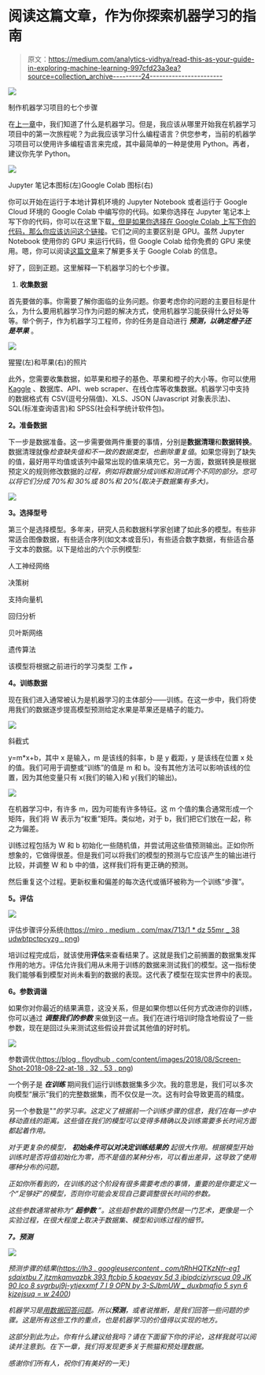# 阅读这篇文章，作为你探索机器学习的指南

> 原文：<https://medium.com/analytics-vidhya/read-this-as-your-guide-in-exploring-machine-learning-997cfd23a3ea?source=collection_archive---------24----------------------->

![](img/a27ec6357ec4c75db5df95f13c339112.png)

制作机器学习项目的七个步骤

在[上一章](/@murzkii/the-beginning-intro-to-machine-learning-66e041dc4934)中，我们知道了什么是机器学习。但是，我应该从哪里开始我在机器学习项目中的第一次旅程呢？为此我应该学习什么编程语言？供您参考，当前的机器学习项目可以使用许多编程语言来完成，其中最简单的一种是使用 Python。再者，建议你先学 Python。

![](img/b6532c24f4b1257259c827ece38dc91b.png)

Jupyter 笔记本图标(左)Google Colab 图标(右)

你可以开始在运行于本地计算机环境的 Jupyter Notebook 或者运行于 Google Cloud 环境的 Google Colab 中编写你的代码。如果你选择在 Jupyter 笔记本上写下你的代码，你可以在这里下载[，但是如果你选择在 Google Colab 上写下你的代码，那么你应该访问这个](https://www.anaconda.com/products/individual)[链接](https://colab.research.google.com/notebooks/)。它们之间的主要区别是 GPU。虽然 Jupyter Notebook 使用你的 GPU 来运行代码，但 Google Colab 给你免费的 GPU 来使用。嗯，你可以阅读[这篇文章](/deep-learning-turkey/google-colab-free-gpu-tutorial-e113627b9f5d)来了解更多关于 Google Colab 的信息。

好了，回到正题。这里解释一下机器学习的七个步骤。

1.  **收集数据**

首先要做的事。你需要了解你面临的业务问题。你要考虑你的问题的主要目标是什么，为什么要用机器学习作为问题的解决方式，使用机器学习能获得什么好处等等。举个例子，作为机器学习工程师，你的任务是自动进行 ***预测，以确定橙子还是苹果*** 。

![](img/6bec8db81c2bd35fdc61f80d70355cee.png)

猩猩(左)和苹果(右)的照片

此外，您需要收集数据，如苹果和橙子的基色、苹果和橙子的大小等。你可以使用 [Kaggle](https://www.kaggle.com) 、数据库、API、web scraper、在线仓库等收集数据。机器学习中支持的数据格式有 CSV(逗号分隔值)、XLS、JSON (Javascript 对象表示法)、SQL(标准查询语言)和 SPSS(社会科学统计软件包)。

**2。准备数据**

下一步是数据准备。这一步需要做两件重要的事情，分别是**数据清理**和**数据转换**。数据清理就像*检查缺失值和不一致的数据类型*，*也删除重复值*。如果您得到了缺失的值，最好用平均值或该列中最常出现的值来填充它。另一方面，数据转换是根据预定义的规则修改数据的*过程，例如将数据分成训练和测试两个不同的部分。您可以将它们分成 70%和 30%或 80%和 20%(取决于数据集有多大)。*

![](img/f8253b96d65c02b8f3e7b960c7528b8b.png)

**3。选择型号**

第三个是选择模型。多年来，研究人员和数据科学家创建了如此多的模型。有些非常适合图像数据，有些适合序列(如文本或音乐)，有些适合数字数据，有些适合基于文本的数据。以下是给出的六个示例模型:

人工神经网络

决策树

支持向量机

回归分析

贝叶斯网络

遗传算法

该模型将根据之前进行的学习类型 工作 ***。***

**4。训练数据**

现在我们进入通常被认为是机器学习的主体部分——训练。在这一步中，我们将使用我们的数据逐步提高模型预测给定水果是苹果还是橘子的能力。

![](img/b9fd83a72fb062ff45e1aed06a9bf838.png)

斜截式

y=m*x+b，其中 x 是输入，m 是该线的斜率，b 是 y 截距，y 是该线在位置 x 处的值。我们可用于调整或“训练”的值是 m 和 b。没有其他方法可以影响该线的位置，因为其他变量只有 x(我们的输入)和 y(我们的输出)。

![](img/2e5eacf9781cb30dfae90fdfc6bc1f04.png)

在机器学习中，有许多 m，因为可能有许多特征。这 m 个值的集合通常形成一个矩阵，我们将 W 表示为“权重”矩阵。类似地，对于 b，我们把它们放在一起，称之为偏差。

训练过程包括为 W 和 b 初始化一些随机值，并尝试用这些值预测输出。正如你所想象的，它做得很差。但是我们可以将我们的模型的预测与它应该产生的输出进行比较，并调整 W 和 b 中的值，这样我们将有更正确的预测。

然后重复这个过程。更新权重和偏差的每次迭代或循环被称为一个训练“步骤”。

**5。评估**

![](img/8afe1171900691b73ade9a8a09e79780.png)

评估步骤评分系统([https://miro . medium . com/max/713/1 * dz 55mr _ 38 udwbtpctpcyzg . png](https://miro.medium.com/max/713/1*Dz55Mr_38UdWbtPcTPCyZg.png))

培训过程完成后，就该使用**评估**来查看结果了。这就是我们之前搁置的数据集发挥作用的地方。评估允许我们用从未用于训练的数据来测试我们的模型。这一指标使我们能够看到模型对尚未看到的数据的表现。这代表了模型在现实世界中的表现。

**6。参数调谐**

如果你对你最近的结果满意，这没关系，但是如果你想以任何方式改进你的训练，你可以通过 ***调整我们的参数*** 来做到这一点。我们在进行培训时隐含地假设了一些参数，现在是回过头来测试这些假设并尝试其他值的好时机。

![](img/68b14c261c51f6d57cd933e212285f32.png)

参数调优([https://blog . floydhub . com/content/images/2018/08/Screen-Shot-2018-08-22-at-18 . 32 . 53 . png](https://blog.floydhub.com/content/images/2018/08/Screen-Shot-2018-08-22-at-18.32.53.png))

一个例子是 ***在训练*** 期间我们运行训练数据集多少次。我的意思是，我们可以多次向模型“展示”我们的完整数据集，而不仅仅是一次。这有时会导致更高的精度。

另一个参数是"*"的学习率。这定义了根据前一个训练步骤的信息，我们在每一步中移动直线的距离。这些值在我们的模型可以变得多精确以及训练需要多长时间方面都起着作用。*

*对于更复杂的模型， ***初始条件可以对决定训练结果的*** 起很大作用。根据模型开始训练时是否将值初始化为零，而不是值的某种分布，可以看出差异，这导致了使用哪种分布的问题。*

*正如你所看到的，在训练的这个阶段有很多需要考虑的事情，重要的是你要定义一个“足够好”的模型，否则你可能会发现自己要调整很长时间的参数。*

*这些参数通常被称为“ ***超参数*** ”。这些超参数的调整仍然是一门艺术，更像是一个实验过程，在很大程度上取决于数据集、模型和训练过程的细节。*

***7。预测***

*![](img/b6d254d89986361b74699e6abe8c18c7.png)*

*预测步骤的结果([https://lh3 . googleusercontent . com/tRhHQTKzNfr-eg1 sdaixtbu 7 jtzmkamvazbk 393 ftcbjp 5 kpqevqv 5d 3 jbipdciziyrscuq 09 JK 90 lco 8 svgrbuj9j-ytjexxmf 7 l 9 OPN by 3-SJbmUW _ duxbmqfio 5 syn 6 kjzejsuq = w 2400](https://lh3.googleusercontent.com/tRhHQTKzNfr-eg1sSdaIxTbU7jTzmKamvAZbK393ftcBjP5Kpqevqv5D3JbIPdcIzyrScUQ09jk90LCO8svgRBuj9j-ytJexXMf7l9oPNbY3-SJbmUW_DuXBMQfio5sYn6KJzeJSuQ=w2400))*

*机器学习是[用数据回答问题](/towards-data-science/what-is-machine-learning-8c6871016736)。所以**预测**，或者说推断，是我们回答一些问题的步骤。这是所有这些工作的重点，也是机器学习的价值得以实现的地方。*

*这部分到此为止。你有什么建议给我吗？请在下面留下你的评论，这样我就可以阅读并注意到。在下一章，我们将发现更多关于熊猫和预处理数据。*

*感谢你们所有人，祝你们有美好的一天:)*